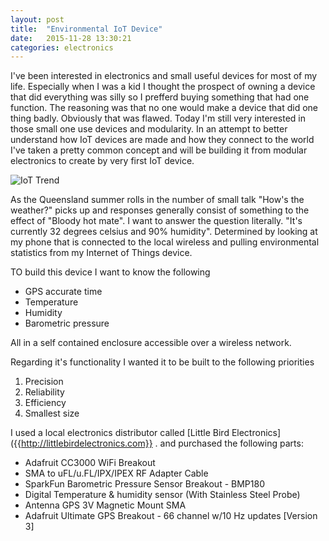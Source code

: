```yaml
---
layout: post
title:  "Environmental IoT Device"
date:   2015-11-28 13:30:21
categories: electronics
---
```

I've been interested in electronics and small useful devices for most of my life. Especially when I was a kid I thought the prospect of owning a device that did everything was silly so I prefferd buying something that had one function. The reasoning was that no one would make a device that did one thing badly. Obviously that was flawed. Today I'm still very interested in those small one use devices and modularity. In an attempt to better understand how IoT devices are made and how they connect to the world I've taken a pretty common concept and will be building it from modular electronics to create by very first IoT device.

![IoT Trend]({{cadamei.net}}/media/images/201511_enviot/iot_trend.PNG)

As the Queensland summer rolls in the number of small talk "How's the weather?" picks up and responses generally consist of something to the effect of "Bloody hot mate". I want to answer the question literally. "It's currently 32 degrees celsius and 90% humidity". Determined by looking at my phone that is connected to the local wireless and pulling environmental statistics from my Internet of Things device.

TO build this device I want to know the following
 - GPS accurate time
 - Temperature
 - Humidity
 - Barometric pressure

All in a self contained enclosure accessible over a wireless network.

Regarding it's functionality I wanted it to be built to the following priorities
 1. Precision
 2. Reliability
 3. Efficiency
 4. Smallest size

 I used a local electronics distributor called [Little Bird Electronics]({{http://littlebirdelectronics.com}} . and purchased the following parts:
  - Adafruit CC3000 WiFi Breakout
  - SMA to uFL/u.FL/IPX/IPEX RF Adapter Cable
  - SparkFun Barometric Pressure Sensor Breakout - BMP180
  - Digital Temperature & humidity sensor (With Stainless Steel Probe)
  - Antenna GPS 3V Magnetic Mount SMA
  - Adafruit Ultimate GPS Breakout - 66 channel w/10 Hz updates [Version 3]

